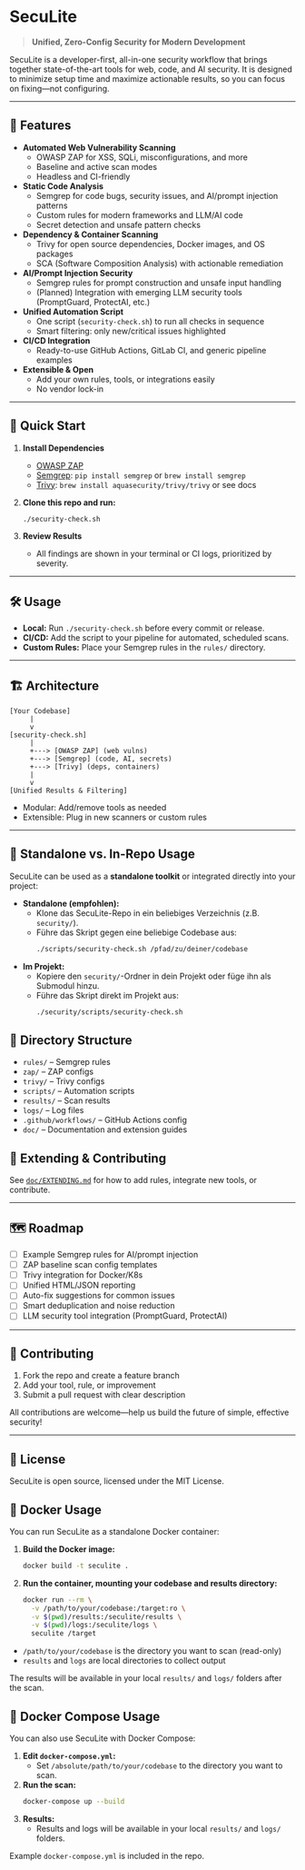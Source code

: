 # SecuLite

> **Unified, Zero-Config Security for Modern Development**

SecuLite is a developer-first, all-in-one security workflow that brings together state-of-the-art tools for web, code, and AI security. It is designed to minimize setup time and maximize actionable results, so you can focus on fixing—not configuring.

---

## 🚀 Features

- **Automated Web Vulnerability Scanning**
  - OWASP ZAP for XSS, SQLi, misconfigurations, and more
  - Baseline and active scan modes
  - Headless and CI-friendly
- **Static Code Analysis**
  - Semgrep for code bugs, security issues, and AI/prompt injection patterns
  - Custom rules for modern frameworks and LLM/AI code
  - Secret detection and unsafe pattern checks
- **Dependency & Container Scanning**
  - Trivy for open source dependencies, Docker images, and OS packages
  - SCA (Software Composition Analysis) with actionable remediation
- **AI/Prompt Injection Security**
  - Semgrep rules for prompt construction and unsafe input handling
  - (Planned) Integration with emerging LLM security tools (PromptGuard, ProtectAI, etc.)
- **Unified Automation Script**
  - One script (`security-check.sh`) to run all checks in sequence
  - Smart filtering: only new/critical issues highlighted
- **CI/CD Integration**
  - Ready-to-use GitHub Actions, GitLab CI, and generic pipeline examples
- **Extensible & Open**
  - Add your own rules, tools, or integrations easily
  - No vendor lock-in

---

## 🏁 Quick Start

1. **Install Dependencies**
   - [OWASP ZAP](https://www.zaproxy.org/download/)
   - [Semgrep](https://semgrep.dev/docs/getting-started/): `pip install semgrep` or `brew install semgrep`
   - [Trivy](https://aquasecurity.github.io/trivy/v0.18.3/getting-started/): `brew install aquasecurity/trivy/trivy` or see docs

2. **Clone this repo and run:**
   ```sh
   ./security-check.sh
   ```

3. **Review Results**
   - All findings are shown in your terminal or CI logs, prioritized by severity.

---

## 🛠 Usage

- **Local:** Run `./security-check.sh` before every commit or release.
- **CI/CD:** Add the script to your pipeline for automated, scheduled scans.
- **Custom Rules:** Place your Semgrep rules in the `rules/` directory.

---

## 🏗 Architecture

```
[Your Codebase]
     |
     v
[security-check.sh]
     |
     +---> [OWASP ZAP] (web vulns)
     +---> [Semgrep] (code, AI, secrets)
     +---> [Trivy] (deps, containers)
     |
     v
[Unified Results & Filtering]
```

- Modular: Add/remove tools as needed
- Extensible: Plug in new scanners or custom rules

---

## 🏃 Standalone vs. In-Repo Usage

SecuLite can be used as a **standalone toolkit** or integrated directly into your project:

- **Standalone (empfohlen):**
  - Klone das SecuLite-Repo in ein beliebiges Verzeichnis (z.B. `security/`).
  - Führe das Skript gegen eine beliebige Codebase aus:
    ```sh
    ./scripts/security-check.sh /pfad/zu/deiner/codebase
    ```
- **Im Projekt:**
  - Kopiere den `security/`-Ordner in dein Projekt oder füge ihn als Submodul hinzu.
  - Führe das Skript direkt im Projekt aus:
    ```sh
    ./security/scripts/security-check.sh
    ```

## 📂 Directory Structure

- `rules/` – Semgrep rules
- `zap/` – ZAP configs
- `trivy/` – Trivy configs
- `scripts/` – Automation scripts
- `results/` – Scan results
- `logs/` – Log files
- `.github/workflows/` – GitHub Actions config
- `doc/` – Documentation and extension guides

## 🔌 Extending & Contributing

See [`doc/EXTENDING.md`](doc/EXTENDING.md) for how to add rules, integrate new tools, or contribute.

---

## 🗺 Roadmap

- [ ] Example Semgrep rules for AI/prompt injection
- [ ] ZAP baseline scan config templates
- [ ] Trivy integration for Docker/K8s
- [ ] Unified HTML/JSON reporting
- [ ] Auto-fix suggestions for common issues
- [ ] Smart deduplication and noise reduction
- [ ] LLM security tool integration (PromptGuard, ProtectAI)

---

## 🤝 Contributing

1. Fork the repo and create a feature branch
2. Add your tool, rule, or improvement
3. Submit a pull request with clear description

All contributions are welcome—help us build the future of simple, effective security!

---

## 📄 License

SecuLite is open source, licensed under the MIT License.

## 🐳 Docker Usage

You can run SecuLite as a standalone Docker container:

1. **Build the Docker image:**
   ```sh
   docker build -t seculite .
   ```
2. **Run the container, mounting your codebase and results directory:**
   ```sh
   docker run --rm \
     -v /path/to/your/codebase:/target:ro \
     -v $(pwd)/results:/seculite/results \
     -v $(pwd)/logs:/seculite/logs \
     seculite /target
   ```
- `/path/to/your/codebase` is the directory you want to scan (read-only)
- `results` and `logs` are local directories to collect output

The results will be available in your local `results/` and `logs/` folders after the scan.

## 🐳 Docker Compose Usage

You can also use SecuLite with Docker Compose:

1. **Edit `docker-compose.yml`:**
   - Set `/absolute/path/to/your/codebase` to the directory you want to scan.
2. **Run the scan:**
   ```sh
   docker-compose up --build
   ```
3. **Results:**
   - Results and logs will be available in your local `results/` and `logs/` folders.

Example `docker-compose.yml` is included in the repo.
